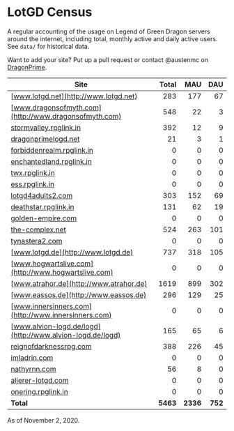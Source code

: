 # LotGD Census
A regular accounting of the usage on Legend of Green Dragon servers around the internet, including total, monthly active and daily active users. See `data/` for historical data.

Want to add your site? Put up a pull request or contact @austenmc on [DragonPrime](http://dragonprime.net).


Site | Total | MAU | DAU
--- | ---:| ---:| ---:
[www.lotgd.net](http://www.lotgd.net)|283|177|67
[www.dragonsofmyth.com](http://www.dragonsofmyth.com)|548|22|3
[stormvalley.rpglink.in](http://stormvalley.rpglink.in)|392|12|9
[dragonprimelogd.net](http://dragonprimelogd.net)|21|3|1
[forbiddenrealm.rpglink.in](http://forbiddenrealm.rpglink.in)|0|0|0
[enchantedland.rpglink.in](http://enchantedland.rpglink.in)|0|0|0
[twx.rpglink.in](http://twx.rpglink.in)|0|0|0
[ess.rpglink.in](http://ess.rpglink.in)|0|0|0
[lotgd4adults2.com](http://lotgd4adults2.com)|303|152|69
[deathstar.rpglink.in](http://deathstar.rpglink.in)|131|62|19
[golden-empire.com](http://golden-empire.com)|0|0|0
[the-complex.net](http://the-complex.net)|524|263|101
[tynastera2.com](http://tynastera2.com)|0|0|0
[www.lotgd.de](http://www.lotgd.de)|737|318|105
[www.hogwartslive.com](http://www.hogwartslive.com)|0|0|0
[www.atrahor.de](http://www.atrahor.de)|1619|899|302
[www.eassos.de](http://www.eassos.de)|296|129|25
[www.innersinners.com](http://www.innersinners.com)|0|0|0
[www.alvion-logd.de/logd](http://www.alvion-logd.de/logd)|165|65|6
[reignofdarknessrpg.com](http://reignofdarknessrpg.com)|388|226|45
[imladrin.com](http://imladrin.com)|0|0|0
[nathyrnn.com](http://nathyrnn.com)|56|8|0
[aljerer-lotgd.com](http://aljerer-lotgd.com)|0|0|0
[onering.rpglink.in](http://onering.rpglink.in)|0|0|0
**Total**|**5463**|**2336**|**752**

As of November 2, 2020.
